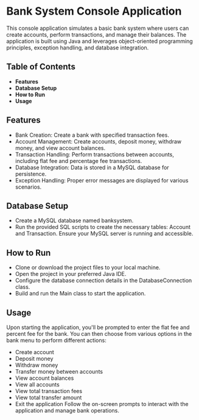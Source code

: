 # Bank System Console Application

This console application simulates a basic bank system where users can create accounts, perform transactions, and manage their balances. The application is built using Java and leverages object-oriented programming principles, exception handling, and database integration.

## Table of Contents
- **Features**
- **Database Setup**
- **How to Run**
- **Usage**

## Features
- Bank Creation: Create a bank with specified transaction fees.
- Account Management: Create accounts, deposit money, withdraw money, and view account balances.
- Transaction Handling: Perform transactions between accounts, including flat fee and percentage fee transactions.
- Database Integration: Data is stored in a MySQL database for persistence.
- Exception Handling: Proper error messages are displayed for various scenarios.
  
## Database Setup
- Create a MySQL database named banksystem.
- Run the provided SQL scripts to create the necessary tables: Account and Transaction.
Ensure your MySQL server is running and accessible.

## How to Run
- Clone or download the project files to your local machine.
- Open the project in your preferred Java IDE.
- Configure the database connection details in the DatabaseConnection class.
- Build and run the Main class to start the application.

## Usage
Upon starting the application, you'll be prompted to enter the flat fee and percent fee for the bank.
You can then choose from various options in the bank menu to perform different actions:
  - Create account
  - Deposit money
  - Withdraw money
  - Transfer money between accounts
  - View account balances
  - View all accounts
  - View total transaction fees
  - View total transfer amount
  - Exit the application
Follow the on-screen prompts to interact with the application and manage bank operations.
